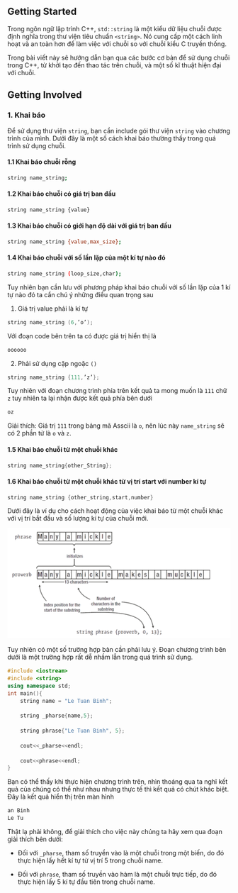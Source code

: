 ## Getting Started

Trong ngôn ngữ lập trình C++, `std::string` là một kiểu dữ liệu chuỗi được định nghĩa trong thư viện tiêu chuẩn `<string>`. Nó cung cấp một cách linh hoạt và an toàn hơn để làm việc với chuỗi so với chuỗi kiểu C truyền thống.

Trong bài viết này sẽ hướng dẫn bạn qua các bước cơ bản để sử dụng chuỗi trong C++, từ khởi tạo đến thao tác trên chuỗi, và một số kĩ thuật hiện đại với chuỗi.

## Getting Involved

### 1. Khai báo

Để sử dụng thư viện `string`, bạn cần include gói thư viện `string` vào chương trình của mình. Dưới đây là một số cách khai báo thường thấy trong quá trình sử dụng chuỗi.

#### 1.1 Khai báo chuỗi rỗng

```bash
string name_string;
```

#### 1.2 Khai báo chuỗi có giá trị ban đầu

```bash
string name_string {value}
```

#### 1.3 Khai báo chuỗi có giới hạn độ dài với giá trị ban đầu

```bash
string name_string {value,max_size};
```

#### 1.4 Khai báo chuỗi với số lần lặp của một kí tự nào đó

```bash
string name_string (loop_size,char);
```

Tuy nhiên bạn cần lưu với phương pháp khai báo chuỗi với số lần lặp của 1 kí tự nào đó ta cần chú ý những điều quan trọng sau

1. Giá trị value phải là kí tự

```c++
string name_string (6,’o’);
```

Với đoạn code bên trên ta có được giá trị hiển thị là

```bash
oooooo
```

2. Phải sử dụng cặp ngoặc `()`

```c++
string name_string {111,’z’};
```

Tuy nhiên với đoạn chương trình phía trên kết quả ta mong muốn là `111` chữ `z` tuy nhiên ta lại nhận được kết quả phía bên dưới

```bash
oz
```

Giải thích: Giá trị `111` trong bảng mã Asscii là `o`, nên lúc này `name_string` sẽ có 2 phần tử là `o` và `z`.

#### 1.5 Khai báo chuỗi từ một chuỗi khác

```c++
string name_string{other_String};
```

#### 1.6 Khai báo chuỗi từ một chuỗi khác từ vị trí start với number kí tự

```c++
string name_string {other_string,start,number}
```

Dưới đây là ví dụ cho cách hoạt động của việc khai báo từ một chuỗi khác với vị trí bắt đầu và số lượng kí tự của chuỗi mới.

![alt text](./images/image_01.png)

Tuy nhiên có một số trường hợp bàn cần phải lưu ý. Đoạn chương trình bên dưới là một trường hợp rất dễ nhầm lẫn trong quá trình sử dụng.

```c++
#include <iostream>
#include <string>
using namespace std;
int main(){
    string name = "Le Tuan Binh";

    string _pharse{name,5};

    string phrase{"Le Tuan Binh", 5};

    cout<<_pharse<<endl;

    cout<<phrase<<endl;
}
```

Bạn có thể thấy khi thực hiện chương trình trên, nhìn thoáng qua ta nghĩ kết quả của chúng có thể như nhau nhưng thực tế thì kết quả có chút khác biệt. Đây là kết quả hiển thị trên màn hình

```bash
an Binh
Le Tu
```

Thật lạ phải không, để giải thích cho việc này chúng ta hãy xem qua đoạn giải thích bên dưới:

-   Đối với `_pharse`, tham số truyền vào là một chuỗi trong một biến, do đó thực hiện lấy hết kí tự từ vị trí 5 trong chuỗi name.

-   Đối với `phrase`, tham số truyền vào hàm là một chuỗi trực tiếp, do đó thực hiện lấy 5 kí tự đầu tiên trong chuỗi name.
